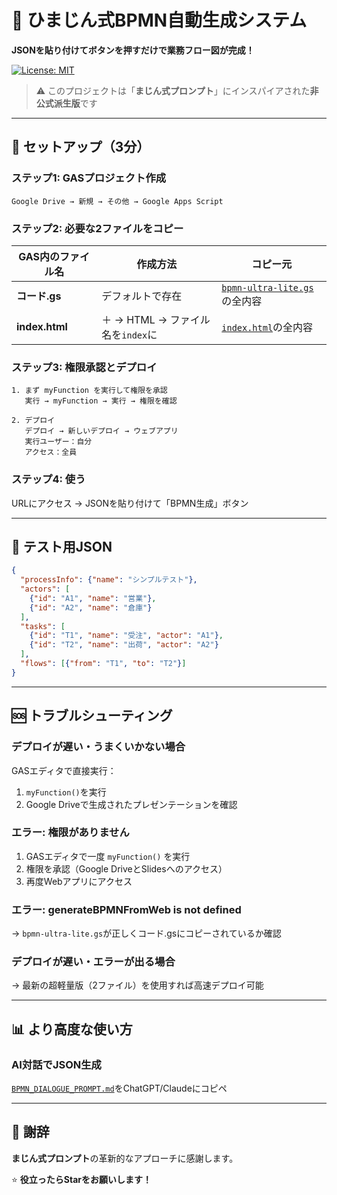 # 🎯 ひまじん式BPMN自動生成システム

**JSONを貼り付けてボタンを押すだけで業務フロー図が完成！**

[![License: MIT](https://img.shields.io/badge/License-MIT-yellow.svg)](https://opensource.org/licenses/MIT)

> ⚠️ このプロジェクトは「**まじん式プロンプト**」にインスパイアされた**非公式派生版**です

---

## 🚀 セットアップ（3分）

### ステップ1: GASプロジェクト作成
```
Google Drive → 新規 → その他 → Google Apps Script
```

### ステップ2: 必要な2ファイルをコピー

| GAS内のファイル名 | 作成方法 | コピー元 |
|------------------|---------|---------|
| **コード.gs** | デフォルトで存在 | [`bpmn-ultra-lite.gs`](./bpmn-ultra-lite.gs)の全内容 |
| **index.html** | ＋ → HTML → ファイル名を`index`に | [`index.html`](./index.html)の全内容 |

### ステップ3: 権限承認とデプロイ
```
1. まず myFunction を実行して権限を承認
   実行 → myFunction → 実行 → 権限を確認

2. デプロイ
   デプロイ → 新しいデプロイ → ウェブアプリ
   実行ユーザー：自分
   アクセス：全員
```

### ステップ4: 使う
URLにアクセス → JSONを貼り付けて「BPMN生成」ボタン

---

## 📝 テスト用JSON

```json
{
  "processInfo": {"name": "シンプルテスト"},
  "actors": [
    {"id": "A1", "name": "営業"},
    {"id": "A2", "name": "倉庫"}
  ],
  "tasks": [
    {"id": "T1", "name": "受注", "actor": "A1"},
    {"id": "T2", "name": "出荷", "actor": "A2"}
  ],
  "flows": [{"from": "T1", "to": "T2"}]
}
```

---

## 🆘 トラブルシューティング

### デプロイが遅い・うまくいかない場合
GASエディタで直接実行：
1. `myFunction()`を実行
2. Google Driveで生成されたプレゼンテーションを確認

### エラー: 権限がありません
1. GASエディタで一度 `myFunction()` を実行
2. 権限を承認（Google DriveとSlidesへのアクセス）
3. 再度Webアプリにアクセス

### エラー: generateBPMNFromWeb is not defined
→ `bpmn-ultra-lite.gs`が正しくコード.gsにコピーされているか確認

### デプロイが遅い・エラーが出る場合
→ 最新の超軽量版（2ファイル）を使用すれば高速デプロイ可能

---

## 📊 より高度な使い方

### AI対話でJSON生成
[`BPMN_DIALOGUE_PROMPT.md`](./BPMN_DIALOGUE_PROMPT.md)をChatGPT/Claudeにコピペ

---

## 🙏 謝辞

**まじん式プロンプト**の革新的なアプローチに感謝します。

⭐ **役立ったらStarをお願いします！**